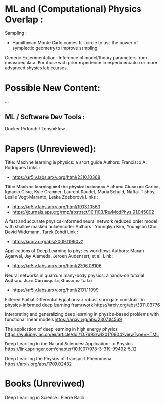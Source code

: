ML and (Computational) Physics Overlap :
========================

Sampling : 

 * Hamiltonian Monte Carlo comes full circle to use the power of symplectic geometry to improve sampling.

Generic Experimentation : Inference of model/theory parameters from measured data. For those with prior experience in experimentation or more advanced physics lab courses.

Possible New Content:
=======================

...

ML / Software Dev Tools : 
-----------------------
Docker
PyTorch / TensorFlow
...

Papers (Unreviewed): 
=======================

Title: Machine learning in physics: a short guide
Authors: Francisco A. Rodrigues
Links : 
 - https://ar5iv.labs.arxiv.org/html/2310.10368

Title: Machine learning and the physical sciences
Authors: Giuseppe Carleo, Ignacio Cirac, Kyle Cranmer, Laurent Daudet, Maria Schuld, Naftali Tishby, Leslie Vogt-Maranto, Lenka Zdeborová
Links : 
 - https://ar5iv.labs.arxiv.org/html/1903.10563
 - https://journals.aps.org/rmp/abstract/10.1103/RevModPhys.91.045002

A fast and accurate physics-informed neural network reduced order model with shallow masked autoencoder
Authors : Youngkyu Kim, Youngsoo Choi, David Widemann, Tarek Zohdi
Link : 
 - https://arxiv.org/abs/2009.11990v2

Applications of Deep Learning to physics workflows
Authors: Manan Agarwal, Jay Alameda, Jeroen Audenaert, et al.
Link : 
 - https://ar5iv.labs.arxiv.org/html/2306.08106

Neural networks in quantum many-body physics: a hands-on tutorial
Authors: Juan Carrasquilla, Giacomo Torlai
 - https://ar5iv.labs.arxiv.org/html/2101.11099

Filtered Partial Differential Equations: a robust surrogate constraint in physics-informed deep learning framework
https://arxiv.org/abs/2311.03776

Interpreting and generalizing deep learning in physics-based problems with functional linear models
https://arxiv.org/abs/2307.04569

The application of deep learning in high energy physics
https://wuli.iphy.ac.cn/en/article/doi/10.7693/wl20170904?viewType=HTML

Deep Learning in the Natural Sciences: Applications to Physics
https://link.springer.com/chapter/10.1007/978-3-319-99492-5_12

Deep Learning the Physics of Transport Phenomena
https://arxiv.org/abs/1709.02432
 
Books (Unreviwed)
=======
Deep Learning in Science : Pierre Baldi

